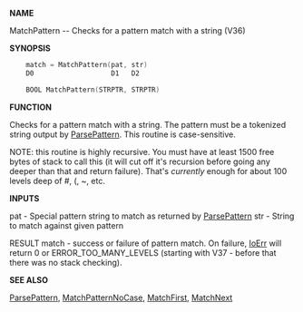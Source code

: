 
**NAME**

MatchPattern --  Checks for a pattern match with a string (V36)

**SYNOPSIS**

```c
    match = MatchPattern(pat, str)
    D0                   D1   D2

    BOOL MatchPattern(STRPTR, STRPTR)

```
**FUNCTION**

Checks for a pattern match with a string.  The pattern must be a
tokenized string output by [ParsePattern](ParsePattern.md).  This routine is
case-sensitive.

NOTE: this routine is highly recursive.  You must have at least
1500 free bytes of stack to call this (it will cut off it's
recursion before going any deeper than that and return failure).
That's _currently_ enough for about 100 levels deep of #, (, ~, etc.

**INPUTS**

pat - Special pattern string to match as returned by [ParsePattern](ParsePattern.md)
str - String to match against given pattern

RESULT
match - success or failure of pattern match.  On failure,
[IoErr](IoErr.md) will return 0 or ERROR_TOO_MANY_LEVELS (starting
with V37 - before that there was no stack checking).

**SEE ALSO**

[ParsePattern](ParsePattern.md), [MatchPatternNoCase](MatchPatternNoCase.md), [MatchFirst](MatchFirst.md), [MatchNext](MatchNext.md)
